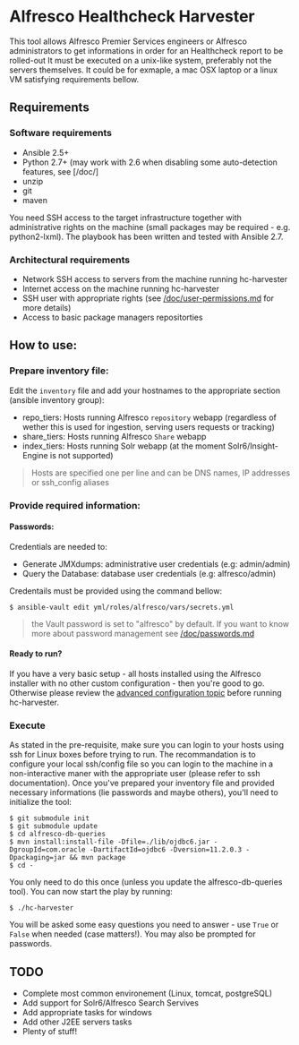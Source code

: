 # Alfresco Healthcheck Harvester

This tool allows Alfresco Premier Services engineers or Alfresco administrators to get informations in order for an Healthcheck report to be rolled-out
It must be executed on a unix-like system, preferably not the servers themselves. It could be for exmaple, a mac OSX laptop or a linux VM satisfying requirements bellow.

## Requirements

### Software requirements

 - Ansible 2.5+
 - Python 2.7+ (may work with 2.6 when disabling some auto-detection features, see [/doc/]
 - unzip
 - git
 - maven

You need SSH access to the target infrastructure together with administrative rights on the machine (small packages may be required - e.g. python2-lxml).
The playbook has been written and tested with Ansible 2.7.

### Architectural requirements

 - Network SSH access to servers from the machine running hc-harvester
 - Internet access on the machine running hc-harvester
 - SSH user with appropriate rights (see [/doc/user-permissions.md](/doc/user-permissions.md) for more details)
 - Access to basic package managers repositorties

## How to use:

### Prepare inventory file:

Edit the `inventory` file and add your hostnames to the appropriate section (ansible inventory group):
 - repo_tiers: Hosts running Alfresco `repository` webapp (regardless of wether this is used for ingestion, serving users requests or tracking)
 - share_tiers: Hosts running Alfresco `Share` webapp
 - index_tiers: Hosts running Solr webapp (at the moment Solr6/Insight-Engine is not supported)

> Hosts are specified one per line and can be DNS names, IP addresses or ssh_config aliases

### Provide required information:

#### Passwords:

Credentials are needed to:
 - Generate JMXdumps: administrative user credentials (e.g: admin/admin)
 - Query the Database: database user credentials (e.g: alfresco/admin)

Credentails must be provided using the command bellow:

```
$ ansible-vault edit yml/roles/alfresco/vars/secrets.yml
```

> the Vault password is set to "alfresco" by default. If you want to know more about password management see [/doc/passwords.md](/doc/passwords.md)

#### Ready to run?

If you have a very basic setup - all hosts installed using the Alfresco installer with no other custom configuration - then you're good to go.
Otherwise please review the [advanced configuration topic](/doc/advanced-config.md) before running hc-harvester.

### Execute

As stated in the pre-requisite, make sure you can login to your hosts using ssh for Linux boxes before trying to run.
The recommandation is to configure your local ssh/config file so you can login to the machine in a non-interactive maner with the appropriate user (please refer to ssh documentation).
Once you've prepared your inventory file and provided necessary informations (lie passwords and maybe others), you'll need to initialize the tool:

```
$ git submodule init
$ git submodule update
$ cd alfresco-db-queries
$ mvn install:install-file -Dfile=./lib/ojdbc6.jar -DgroupId=com.oracle -DartifactId=ojdbc6 -Dversion=11.2.0.3 -Dpackaging=jar && mvn package
$ cd -
```

You only need to do this once (unless you update the alfresco-db-queries tool).
You can now start the play by running:

```
$ ./hc-harvester
```

You will be asked some easy questions you need to answer - use `True` or `False` when needed (case matters!). You may also be prompted for passwords.

## TODO

 * Complete most common environement (Linux, tomcat, postgreSQL)
 * Add support for Solr6/Alfresco Search Servives
 * Add appropriate tasks for windows
 * Add other J2EE servers tasks
 * Plenty of stuff!
